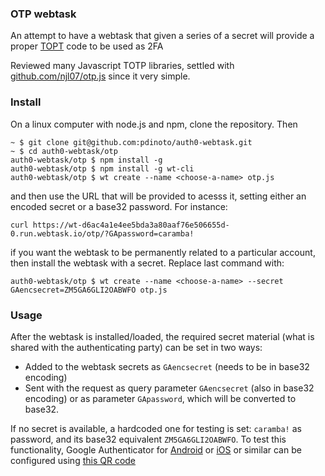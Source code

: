 
### OTP webtask

An attempt to have a webtask that given a series of a secret will provide a proper [TOPT](https://en.wikipedia.org/wiki/Time-based_One-time_Password_Algorithm) code to be used as 2FA

Reviewed many Javascript TOTP libraries, settled with [github.com/njl07/otp.js](github.com/njl07/otp.js) since it very simple.

### Install

On a linux computer with node.js and npm, clone the repository. Then
```
~ $ git clone git@github.com:pdinoto/auth0-webtask.git
~ $ cd auth0-webtask/otp
auth0-webtask/otp $ npm install -g
auth0-webtask/otp $ npm install -g wt-cli
auth0-webtask/otp $ wt create --name <choose-a-name> otp.js
```
and then use the URL that will be provided to acesss it, setting either an encoded secret or a base32 password. For instance:
```
curl https://wt-d6ac4a1e4ee5bda3a80aaf76e506655d-0.run.webtask.io/otp/?GApassword=caramba!
```

if you want the webtask to be permanently related to a particular account, then install the webtask with a secret. Replace last command with:
```
auth0-webtask/otp $ wt create --name <choose-a-name> --secret GAencsecret=ZM5GA6GLI2OABWFO otp.js
```


### Usage

After the webtask is installed/loaded, the required secret material (what is shared with the authenticating party) can be set in two ways:

- Added to the webtask secrets as `GAencsecret` (needs to be in base32 encoding)
- Sent with the request as query parameter `GAencsecret` (also in base32 encoding) or as parameter `GApassword`, which will be converted to base32.

If no secret is available, a hardcoded one for testing is set: `caramba!` as password, and its base32 equivalent `ZM5GA6GLI2OABWFO`. To test this functionality, Google Authenticator for [Android](https://itunes.apple.com/us/app/google-authenticator/id388497605?mt=8) or [iOS](https://itunes.apple.com/us/app/google-authenticator/id388497605?mt=8) or similar can be configured using [this QR code](./code.svg)
